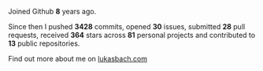 Joined Github **8** years ago.

Since then I pushed **3428** commits, opened **30** issues, submitted **28** pull requests, received **364** stars across **81** personal projects and contributed to **13** public repositories.

Find out more about me on [lukasbach.com](https://lukasbach.com)

